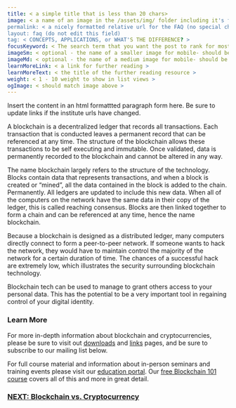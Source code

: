 ```yaml
---
title: < a simple title that is less than 20 chars>
image: < a name of an image in the /assets/img/ folder including it's file extension >
permalink: < a nicely formatted relative url for the FAQ (no special characters or spaces, except _ and - )>
layout: faq (do not edit this field)
tag: < CONCEPTS, APPLICATIONS, or WHAT'S THE DIFFERENCE? >
focusKeyword: < The search term that you want the post to rank for most>
imageSm: < optional - the name of a smaller image for mobile- should be same as image above but with _sm as a suffix before file ending>
imageMd: < optional - the name of a medium image for mobile- should be same as image above but with _md_ as a suffix before file ending>
learnMoreLink: < a link for further reading >
learnMoreText: < the title of the further reading resource >
weight: < 1 - 10 weight to show in list views >
ogImage: < should match image above >
---
```


Insert the content in an html formattted paragraph form here. Be sure to update links if the institute urls have changed. 

<!-- Example:
    title: What is a blockchain?
    image:  blockchain.jpg
    permalink: /faq/what-is-blockchain/
    layout: faq
    tag: CONCEPTS
    weight: 10
 -->

<span>A blockchain is a decentralized ledger that records all transactions. Each transaction that is conducted leaves a permanent record that can be referenced at any time. The structure of the blockchain allows these transactions to be self executing and immutable. Once validated, data is permanently recorded to the blockchain and cannot be altered in any way. </span>

<span>The name blockchain largely refers to the structure of the technology. Blocks contain data that represents transactions, and when a block is created or “mined”, all the data contained in the block is added to the chain. Permanently. All ledgers are updated to include this new data. When all of the computers on the network have the same data in their copy of the ledger, this is called reaching consensus. Blocks are then linked together to form a chain and can be referenced at any time, hence the name blockchain.</span>

<span>Because a blockchain is designed as a distributed ledger, many computers directly connect to form a peer-to-peer network. If someone wants to hack the network, they would have to maintain control the majority of the network for a certain duration of time. The chances of a successful hack are extremely low, which illustrates the security surrounding blockchain technology.</span>

<span>Blockchain tech can be used to manage to grant others access to your personal data. This has the potential to be a very important tool in regaining control of your digital identity.</span>

<h3>Learn More</h3>
<p>For more in-depth information about blockchain and cryptocurrencies, please be sure to visit out <a href="/downloads/">downloads</a> and <a href="/resources/">links</a> pages, and be sure to subscribe to our mailing list below.</p>

<p>For full course material and information about in-person seminars and training events please visit our <a href="/education/">education portal</a>. Our <a href="/courses/blockchain-101/">free Blockchain 101 course</a> covers all of this and more in great detail.</p>

<h3><a href="/education/blockchain-vs-cryptocurrency/">NEXT: Blockchain vs. Cryptocurrency</a></h3> 
